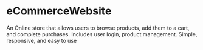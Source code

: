 # eCommerceWebsite
An Online store that allows users to browse products, add them to a cart, and complete purchases. Includes user login, product management. Simple, responsive, and easy to use
